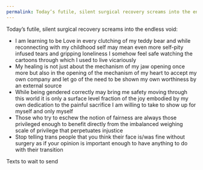 ```yaml
---
permalink: Today’s futile, silent surgical recovery screams into the endless…
---
```

Today’s futile, silent surgical recovery screams into the endless void:
- I am learning to be Love in every clutching of my teddy bear and while reconnecting with my childhood self may mean even more self-pity infused tears and gripping loneliness I somehow feel safe watching the cartoons through which I used to live vicariously 
- My healing is not just about the mechanism of my jaw opening once more but also in the opening of the mechanism of my heart to accept my own company and let go of the need to be shown my own worthiness by an external source 
- While being gendered correctly may bring me safety moving through this world it is only a surface level fraction of the joy embodied by my own dedication to the painful sacrifice I am willing to take to show up for myself and only myself 
- Those who try to eschew the notion of fairness are always those privileged enough to benefit directly from the imbalanced weighing scale of privilege that perpetuates injustice 
- Stop telling trans people that you think their face is/was fine without surgery as if your opinion is important enough to have anything to do with their transition 

















Texts to wait to send